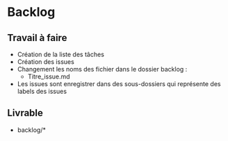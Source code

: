 # Backlog 

## Travail à faire

- Création de la liste des tâches
- Création des issues
- Changement les noms des fichier dans le dossier backlog :
    - Titre_issue.md
- Les issues sont enregistrer dans des sous-dossiers qui représente des labels des issues

## Livrable

- backlog/*
